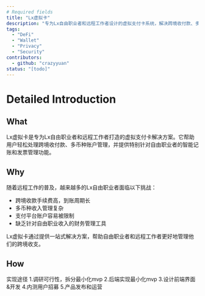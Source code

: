 ```yaml
---
# Required fields
title: "Lx虚拟卡"
description: "专为Lx自由职业者和远程工作者设计的虚拟支付卡系统，解决跨境收付款、多币种管理等痛点"
tags:
  - "DeFi"
  - "Wallet"
  - "Privacy"
  - "Security"
contributors:
  - github: "crazyyuan"
status: "[todo]"
---
```


# Detailed Introduction

## What
Lx虚拟卡是专为Lx自由职业者和远程工作者打造的虚拟支付卡解决方案。它帮助用户轻松处理跨境收付款、多币种账户管理，并提供特别针对自由职业者的智能记账和发票管理功能。

## Why
随着远程工作的普及，越来越多的Lx自由职业者面临以下挑战：
- 跨境收款手续费高，到账周期长
- 多币种收入管理复杂
- 支付平台账户容易被限制
- 缺乏针对自由职业收入的财务管理工具

Lx虚拟卡通过提供一站式解决方案，帮助自由职业者和远程工作者更好地管理他们的跨境收支。

## How
实现途径
1.调研可行性，拆分最小化mvp
2.后端实现最小化mvp
3.设计前端界面&开发
4.内测用户招募
5.产品发布和运营


